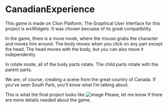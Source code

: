 # CanadianExperience
This game is made on Clion Platform. 
The Graphical User Interface for this project is wxWidgets. It was chosen becuase of its great compatibility. 

In the game, there is a move mode, where the mouse grabs the character and moves him around. The body moves when you click on any part except the head. The head moves with the body, but you can also move it independently.

In rotate mode, all of the body parts rotate. The child parts rotate with the parent parts.

We are, of course, creating a scene from the great country of Canada. If you’ve seen South Park, you’ll know what I’m talking about.

This is what the final project looks like 
![image](https://user-images.githubusercontent.com/91573783/147614136-069aac0b-b01e-4274-801d-f3c68d718215.png)
Please, let me know if there are more details needed about the game. 

